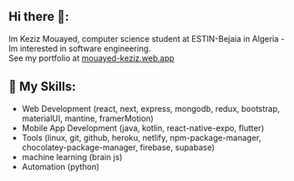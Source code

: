 ## Hi there 👋:

Im Keziz Mouayed, computer science student at ESTIN-Bejaia in Algeria - Im interested in software engineering.\
See my portfolio at [mouayed-keziz.web.app](https://mouayed-keziz.web.app/)
## 🚀 My Skills:

- Web Development (react, next, express, mongodb, redux, bootstrap, materialUI, mantine, framerMotion) 
- Mobile App Development (java, kotlin, react-native-expo, flutter)
- Tools (linux, git, github, heroku, netlify, npm-package-manager, chocolatey-package-manager, firebase, supabase)
- machine learning (brain js)
- Automation (python)










<!--
**mouayedKeziz01/mouayedKeziz01** is a ✨ _special_ ✨ repository because its `README.md` (this file) appears on your GitHub profile.
Here are some ideas to get you started:
- 🌱 I’m currently learning ...
- 👯 I’m looking to collaborate on ...
- 🤔 I’m looking for help with ...
- 💬 Ask me about ...
- 📫 How to reach me: ...
- ⚡ Fun fact: ...
-->
